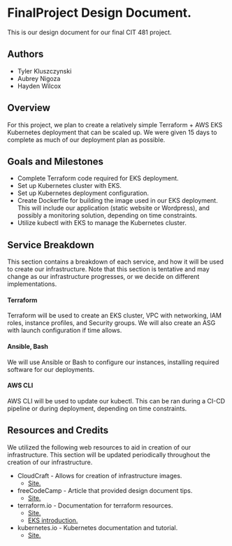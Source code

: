# FinalProject Design Document.
This is our design document for our final CIT 481 project.

## Authors
* Tyler Kluszczynski
* Aubrey Nigoza
* Hayden Wilcox

## Overview
For this project, we plan to create a relatively simple Terraform + AWS EKS Kubernetes deployment that can be scaled up. We were given 15 days to complete as much of our deployment plan as possible.

## Goals and Milestones
* Complete Terraform code required for EKS deployment.
* Set up Kubernetes cluster with EKS.
* Set up Kubernetes deployment configuration.
* Create Dockerfile for building the image used in our EKS deployment. This will include our application (static website or Wordpress), and possibly a monitoring solution, depending on time constraints.
* Utilize kubectl with EKS to manage the Kubernetes cluster.


## Service Breakdown
This section contains a breakdown of each service, and how it will be used to create our infrastructure. Note that this section is tentative and may change as our infrastructure progresses, or we decide on different implementations.

#### Terraform
Terraform will be used to create an EKS cluster, VPC with networking, IAM roles, instance profiles, and Security groups. We will also create an ASG with launch configuration if time allows.

#### Ansible, Bash
We will use Ansible or Bash to configure our instances, installing required software for our deployments.

#### AWS CLI
AWS CLI will be used to update our kubectl. This can be ran during a CI-CD pipeline or during deployment, depending on time constraints.

## Resources and Credits
We utilized the following web resources to aid in creation of our infrastructure. This section will be updated periodically throughout the creation of our infrastructure.

* CloudCraft - Allows for creation of infrastructure images.
    * [Site.](https://cloudcraft.co/)
* freeCodeCamp - Article that provided design document tips.
    * [Site.](https://medium.freecodecamp.org/how-to-write-a-good-software-design-document-66fcf019569c)
* terraform.io - Documentation for terraform resources.
    * [Site.](https://www.terraform.io/docs/)
    * [EKS introduction.](https://learn.hashicorp.com/terraform/aws/eks-intro)
* kubernetes.io - Kubernetes documentation and tutorial.
    * [Site.](https://kubernetes.io/docs/tutorials/kubernetes-basics/)

